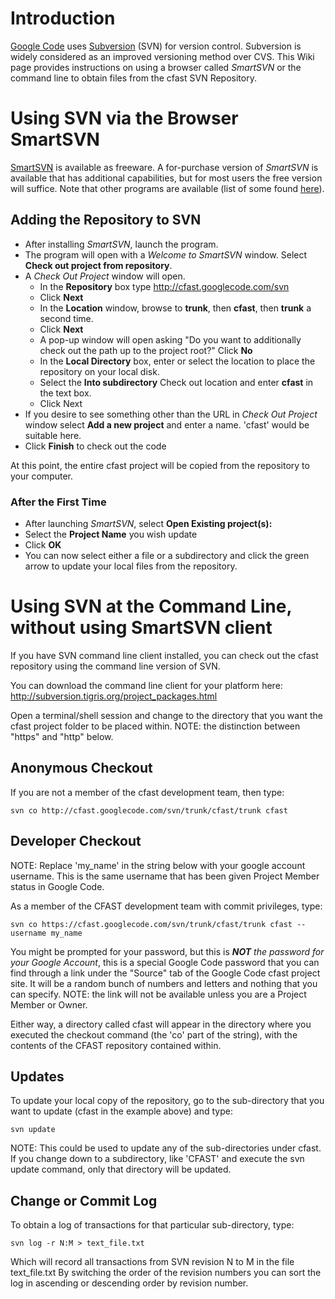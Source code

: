 # Introduction #

[Google Code](http://code.google.com) uses [Subversion](http://subversion.tigris.org) (SVN) for version control.  Subversion is widely considered as an improved versioning method over CVS.  This Wiki page provides instructions on using a browser called _SmartSVN_ or the command line to obtain files from the cfast SVN Repository.

# Using SVN via the Browser SmartSVN #

[SmartSVN](http://smartsvn.com) is available as freeware.  A for-purchase version of _SmartSVN_ is available that has additional capabilities, but for most users the free version will suffice.  Note that other programs are available (list of some found [here](http://subversion.tigris.org/links.html#clients)).

## Adding the Repository to SVN ##

  * After installing _SmartSVN_, launch the program.
  * The program will open with a _Welcome to SmartSVN_ window.  Select **Check out project from repository**.
  * A _Check Out Project_ window will open.
    * In the **Repository** box type http://cfast.googlecode.com/svn
    * Click **Next**
    * In the **Location** window, browse to **trunk**, then **cfast**, then **trunk** a second time.
    * Click **Next**
    * A pop-up window will open asking "Do you want to additionally check out the path up to the project root?" Click **No**
    * In the **Local Directory** box, enter or select the location to place the repository on your local disk.
    * Select the **Into subdirectory** Check out location and enter **cfast** in the text box.
    * Click Next
  * If you desire to see something other than the URL in _Check Out Project_ window select **Add a new project** and enter a name.  'cfast' would be suitable here.
  * Click **Finish** to check out the code

At this point, the entire cfast project will be copied from the repository to your computer.

### After the First Time ###

  * After launching _SmartSVN_, select **Open Existing project(s):**
  * Select the **Project Name** you wish update
  * Click **OK**
  * You can now select either a file or a subdirectory and click the green arrow to update your local files from the repository.



# Using SVN at the Command Line, without using SmartSVN client #

If you have SVN command line client installed, you can check out the cfast repository using the command line version of SVN.

You can download the command line client for your platform here:
http://subversion.tigris.org/project_packages.html

Open a terminal/shell session and change to the directory that you want the cfast project folder to be placed within.  NOTE: the distinction between "https" and "http" below.

## Anonymous Checkout ##
If you are not a member of the cfast development team, then type:

`svn co http://cfast.googlecode.com/svn/trunk/cfast/trunk cfast`

## Developer Checkout ##
NOTE: Replace 'my\_name' in the string below with your google account username.  This is the same username that has been given Project Member status in Google Code.

As a member of the CFAST development team with commit privileges, type:

`svn co https://cfast.googlecode.com/svn/trunk/cfast/trunk cfast --username my_name`

You might be prompted for your password, but this is _**NOT** the password for your Google Account_, this is a special Google Code password that you can find through a link under the "Source" tab of the Google Code cfast project site.  It will be a random bunch of numbers and letters and nothing that you can specify. NOTE: the link will not be available unless you are a Project Member or Owner.


Either way, a directory called cfast will appear in the directory where you executed the checkout command (the 'co' part of the string), with the contents of the CFAST repository contained within.

## Updates ##

To update your local copy of the repository, go to the sub-directory that you want to update (cfast in the example above) and type:

`svn update`

NOTE: This could be used to update any of the sub-directories under cfast.  If you change down to a subdirectory, like 'CFAST' and execute the svn update command, only that directory will be updated.

## Change or Commit Log ##

To obtain a log of transactions for that particular sub-directory, type:

`svn log -r N:M > text_file.txt`

Which will record all transactions from SVN revision N to M in the file text\_file.txt
By switching the order of the revision numbers you can sort the log in ascending or descending order by revision number.